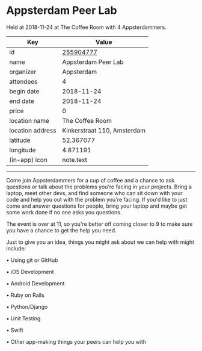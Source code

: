 # Appsterdam Peer Lab
Held at 2018-11-24 at The Coffee Room with 4 Appsterdammers.
        
|Key|Value
|---|---|
|id|[255904777](https://www.meetup.com/appsterdam/events/255904777/)|
|name|Appsterdam Peer Lab|
|organizer|Appsterdam|
|attendees|4|
|begin date|2018-11-24|
|end date|2018-11-24|
|price|0|
|location name|The Coffee Room|
|location address|Kinkerstraat 110, Amsterdam|
|latitude|52.367077|
|longitude|4.871191|
|(in-app) icon|note.text|

---

Come join Appsterdammers for a cup of coffee and a chance to ask questions or talk about the problems you're facing in your projects. Bring a laptop, meet other devs, and find someone who can sit down with your code and help you out with the problem you're facing. If you'd like to just come and answer questions for people, bring your laptop and maybe get some work done if no one asks you questions.

The event is over at 11, so you're better off coming closer to 9 to make sure you have a chance to get the help you need.

Just to give you an idea, things you might ask about we can help with might include:

• Using git or GitHub

• iOS Development

• Android Development

• Ruby on Rails

• Python/Django

• Unit Testing

• Swift

• Other app-making things your peers can help you with


